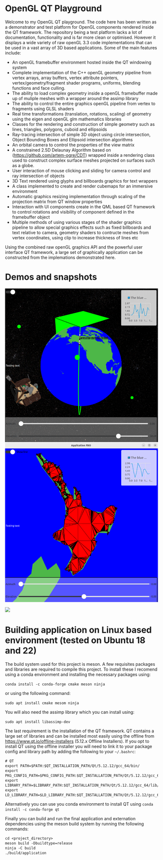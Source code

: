 # OpenGL QT Playground

Welcome to my OpenGL QT playground. The code here has been written as a demonstrator and test platform for OpenGL components rendered inside the QT framework. The repository being a test platform lacks a lot of documentation, functionality and is far more clean or optimised. However it displays a wide variety of raw openGL 3.3 code implementations that can be used in a vast array of 3D based applications. Some of the main features include:

* An openGL framebuffer environment hosted inside the QT windowing system
* Complete implementation of the C++ openGL geometry pipeline from vertex arrays, array buffers, vertex attribute pointers, vertex/geometry/fragment shader programs, uniforms, blending functions and face culling.
* The ability to load complex geometry inside a openGL framebuffer made up of muliple meshes with a wrapper around the assimp library
* The ability to control the entire graphics openGL pipeline from vertex to fragments using GLSL shaders
* Real time transformations (translation, rotations, scaling) of geometry using the eigen and openGL glm mathematics libraries 
* Classes for the rendering and construction of simple geometry such as lines, triangles, polygons, cuboid and ellipsoids
* Ray-tracing intersection of simple 3D object using circle intersection, Object Bounding Boxes and Ellipsoid intersection algorithms
* An orbital camera to control the properties of the view matrix 
* A constrained 2.5D Delaunay Algorithm based on (https://github.com/artem-ogre/CDT) wrapped inside a rendering class used to construct complex surface meshes projected on surfaces such as a globe.
* User interaction of mouse clicking and sliding for camera control and ray intersection of objects
* 3D Text rendered using glyphs and billboards graphics for text wrappers
* A class implemented to create and render cubemaps for an immersive environment
* Automatic graphics resizing implementation through scaling of the projection matrix from QT window properties
* Interaction with UI components create in the QML based QT framework to control rotations and visibility of component defined in the framebuffer object
* Multiple methods of using various stages of the shader graphics pipeline to allow special graphics effects such as fixed billboards and text relative to camera, geometry shaders to contructe meshes from vertex coordinates, using clip to increase thickness of lines etc

Using the combined raw openGL graphics API and the powerful user interface QT framework, a large set of graphically application can be constructed from the implemations demonstrated here. 

# Demos and snapshots

![](screenshots/screenshot_1.png)
![](screenshots/screenshot_2.png)

![](https://youtu.be/h2WeD9wGdfo)

# Building application on Linux based environment (tested on Ubuntu 18 and 22)
The build system used for this project is meson. A few requisites packages and libraries are required to compile this project. To install these I recomend using a conda environment and installing the necessary packages using:

`conda install -c conda-forge cmake meson ninja`

or using the following command:

`sudo apt install cmake mesom ninja`

You will also need the assimp library which you can install using:

`sudo apt install libassimp-dev`

The last requirement is the installation of the QT framework. QT contains a large set of libraries and can be installed most easily using the offline from https://www.qt.io/offline-installers (5.12.x Offline Installers). If you opt to install QT using the offline installer you will need to link it to your package config and library path by adding the following to your `~/.bashrc`:

```
# QT
export PATH=$PATH:$QT_INSTALLATION_PATH/Qt/5.12.12/gcc_64/bin/
export PKG_CONFIG_PATH=$PKG_CONFIG_PATH:$QT_INSTALLATION_PATH/Qt/5.12.12/gcc_64/lib/pkgconfig/
export LIBRARY_PATH=$LIBRARY_PATH:$QT_INSTALLATION_PATH/Qt/5.12.12/gcc_64/lib/
export LD_LIBRARY_PATH=$LD_LIBRARY_PATH:$QT_INSTALLATION_PATH/Qt/5.12.12/gcc_64/lib/
```

Alternatively you can use you conda environment to install QT using
`conda install -c conda-forge qt`

Finally you can build and run the final application and externation dependencies using the meson build system by running the following commands:

```
cd <project_directory>
meson build -Dbuildtype=release
ninja -C build
./build/application
```
